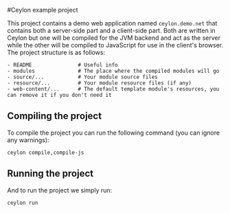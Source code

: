 #Ceylon example project

This project contains a demo web application named `ceylon.demo.net` that contains both a server-side part and a client-side part. Both are written in Ceylon but one will be compiled for the JVM backend and act as the server while the other will be compiled to JavaScript for use in the client's browser. The project structure is as follows:

```
- README               # Useful info
- modules              # The place where the compiled modules will go
- source/...           # Your module source files
- resource/...         # Your module resource files (if any)
- web-content/...      # The default template module's resources, you can remove it if you don't need it
```

## Compiling the project

To compile the project you can run the following command (you can ignore any warnings):

    ceylon compile,compile-js

## Running the project

And to run the project we simply run:

    ceylon run
    

